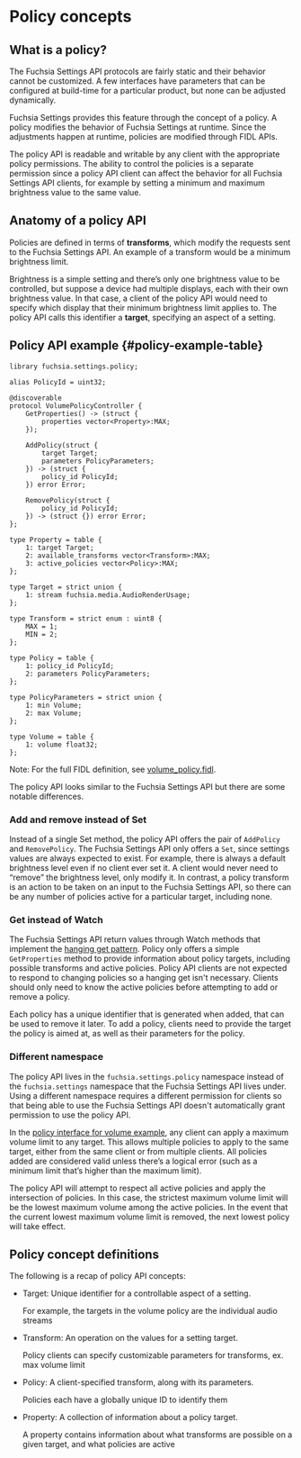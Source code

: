 # Policy concepts

## What is a policy?

The Fuchsia Settings API protocols are fairly static and their behavior cannot
be customized. A few interfaces have parameters that can be configured at
build-time for a particular product, but none can be adjusted dynamically.

Fuchsia Settings provides this feature through the concept of a policy. A policy
modifies the behavior of Fuchsia Settings at runtime. Since the adjustments
happen at runtime, policies are modified through FIDL APIs.

The policy API is readable and writable by any client with the appropriate
policy permissions. The ability to control the policies is a separate permission
since a policy API client can affect the behavior for all Fuchsia Settings API
clients, for example by setting a minimum and maximum brightness value to the
same value.

## Anatomy of a policy API

Policies are defined in terms of **transforms**, which modify the requests sent
to the Fuchsia Settings API. An example of a transform would be a minimum
brightness limit.

Brightness is a simple setting and there’s only one brightness value to be
controlled, but suppose a device had multiple displays, each with their own
brightness value. In that case, a client of the policy API would need to specify
which display that their minimum brightness limit applies to. The policy API
calls this identifier a **target**, specifying an aspect of a setting.

## Policy API example {#policy-example-table}

```fidl
library fuchsia.settings.policy;

alias PolicyId = uint32;

@discoverable
protocol VolumePolicyController {
    GetProperties() -> (struct {
        properties vector<Property>:MAX;
    });

    AddPolicy(struct {
        target Target;
        parameters PolicyParameters;
    }) -> (struct {
        policy_id PolicyId;
    }) error Error;

    RemovePolicy(struct {
        policy_id PolicyId;
    }) -> (struct {}) error Error;
};

type Property = table {
    1: target Target;
    2: available_transforms vector<Transform>:MAX;
    3: active_policies vector<Policy>:MAX;
};

type Target = strict union {
    1: stream fuchsia.media.AudioRenderUsage;
};

type Transform = strict enum : uint8 {
    MAX = 1;
    MIN = 2;
};

type Policy = table {
    1: policy_id PolicyId;
    2: parameters PolicyParameters;
};

type PolicyParameters = strict union {
    1: min Volume;
    2: max Volume;
};

type Volume = table {
    1: volume float32;
};
```

Note: For the full FIDL definition, see [volume_policy.fidl][volume_policy_fidl].

The policy API looks similar to the Fuchsia Settings API but there are some
notable differences.

### Add and remove instead of Set

Instead of a single Set method, the policy API offers the pair of `AddPolicy`
and `RemovePolicy`. The Fuchsia Settings API only offers a `Set`, since settings
values are always expected to exist. For example, there is always a default
brightness level even if no client ever set it. A client would never need to
“remove” the brightness level, only modify it. In contrast, a policy transform
is an action to be taken on an input to the Fuchsia Settings API, so there can
be any number of policies active for a particular target, including none.

### Get instead of Watch

The Fuchsia Settings API return values through Watch methods that implement the
[hanging get pattern][hanging-get]. Policy only offers a simple `GetProperties`
method to provide information about policy targets, including possible
transforms and active policies. Policy API clients are not expected to respond
to changing policies so a hanging get isn't necessary. Clients should only need
to know the active policies before attempting to add or remove a policy.

Each policy has a unique identifier that is generated when added, that can be
used to remove it later. To add a policy, clients need to provide the target the
policy is aimed at, as well as their parameters for the policy.

### Different namespace

The policy API lives in the `fuchsia.settings.policy` namespace instead of the
`fuchsia.settings` namespace that the Fuchsia Settings API lives under. Using a
different namespace requires a different permission for clients so that being
able to use the Fuchsia Settings API doesn't automatically grant permission to
use the policy API.

In the [policy interface for volume example](#policy-example-table), any client
can apply a maximum volume limit to any target. This allows multiple policies to
apply to the same target, either from the same client or from multiple clients.
All policies added are considered valid unless there’s a logical error (such as
a minimum limit that’s higher than the maximum limit).

The policy API will attempt to respect all active policies and apply the
intersection of policies. In this case, the strictest maximum volume limit will
be the lowest maximum volume among the active policies. In the event that the
current lowest maximum volume limit is removed, the next lowest policy will take
effect.

## Policy concept definitions

The following is a recap of policy API concepts:

* Target: Unique identifier for a controllable aspect of a setting.

  For example, the targets in the volume policy are the individual audio streams

* Transform: An operation on the values for a setting target.

  Policy clients can specify customizable parameters for transforms, ex. max
  volume limit

* Policy: A client-specified transform, along with its parameters.

  Policies each have a globally unique ID to identify them

* Property: A collection of information about a policy target.

  A property contains information about what transforms are possible on a given
  target, and what policies are active

<!-- link labels -->
[volume_policy_fidl]: /sdk/fidl/fuchsia.settings.policy/volume_policy.fidl
[hanging-get]: development/api/fidl.md#hanging-get
